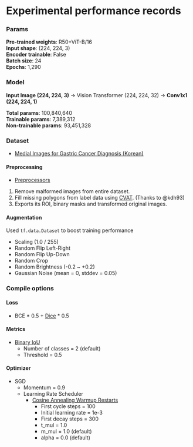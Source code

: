 # Experimental performance records

### Params
**Pre-trained weights**: R50+ViT-B/16<br>
**Input shape**: (224, 224, 3)<br>
**Encoder trainable**: False<br>
**Batch size**: 24<br>
**Epochs**: 1,290

### Model
**Input Image (224, 224, 3)** → Vision Transformer (224, 224, 32) → **Conv1x1 (224, 224, 1)**

**Total params**: 100,840,640<br>
**Trainable params**: 7,389,312<br>
**Non-trainable params**: 93,451,328<br>

### Dataset

- [Medial Images for Gastric Cancer Diagnosis (Korean)](https://aihub.or.kr/aidata/33988)

#### Preprocessing

- [Preprocessors](https://github.com/Basars/preprocessors)

1. Remove malformed images from entire dataset.
2. Fill missing polygons from label data using [CVAT](https://github.com/openvinotoolkit/cvat). (Thanks to @kdh93)
3. Exports its ROI, binary masks and transformed original images.

#### Augmentation

Used `tf.data.Dataset` to boost training performance

- Scaling (1.0 / 255)
- Random Flip Left-Right
- Random Flip Up-Down
- Random Crop
- Random Brightness (-0.2 ~ +0.2)
- Gaussian Noise (mean = 0, stddev = 0.05)

### Compile options

#### Loss
- BCE * 0.5 + [Dice](https://github.com/Basars/basars-addons/blob/main/basars_addons/losses/dice.py) * 0.5

#### Metrics
- [Binary IoU](https://github.com/Basars/basars-addons/blob/main/basars_addons/metrics/intersection_over_union.py)
  - Number of classes = 2 (default) 
  - Threshold = 0.5

#### Optimizer
- SGD
  - Momentum = 0.9
  - Learning Rate Scheduler
    - [Cosine Annealing Warmup Restarts](https://github.com/Basars/basars-addons/blob/main/basars_addons/schedules/cosine_decay.py)
      - First cycle steps = 100
      - Initial learning rate = 1e-3
      - First decay steps = 300
      - t_mul = 1.0
      - m_mul = 1.0 (default)
      - alpha = 0.0 (default)
